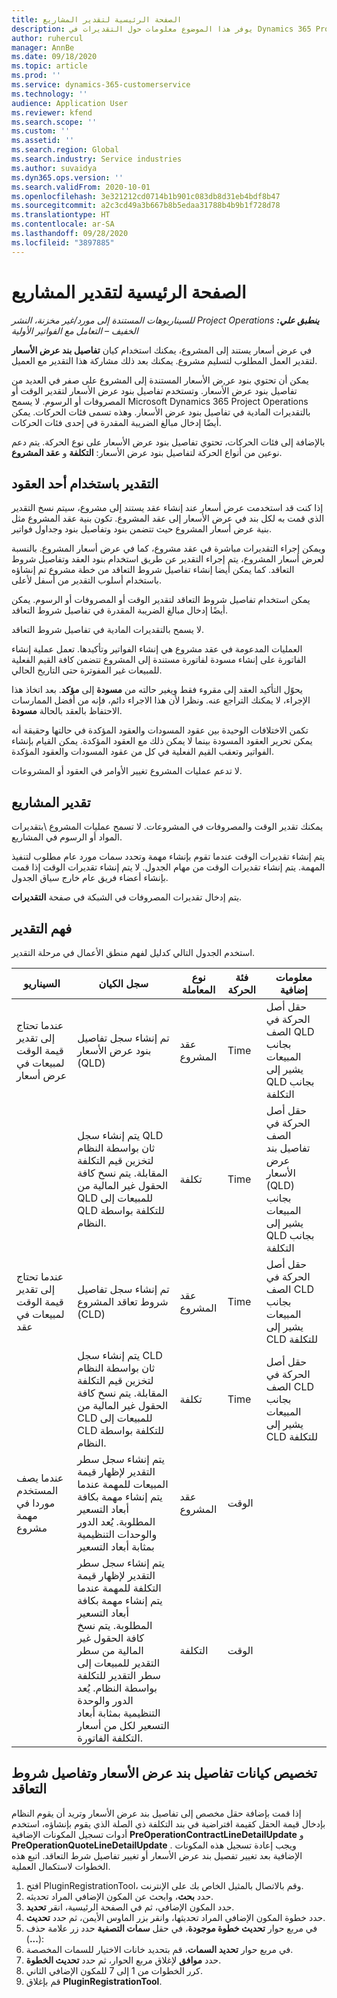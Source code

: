 ```yaml
---
title: الصفحة الرئيسية لتقدير المشاريع
description: يوفر هذا الموضوع معلومات حول التقديرات في Dynamics 365 Project Operations.
author: ruhercul
manager: AnnBe
ms.date: 09/18/2020
ms.topic: article
ms.prod: ''
ms.service: dynamics-365-customerservice
ms.technology: ''
audience: Application User
ms.reviewer: kfend
ms.search.scope: ''
ms.custom: ''
ms.assetid: ''
ms.search.region: Global
ms.search.industry: Service industries
ms.author: suvaidya
ms.dyn365.ops.version: ''
ms.search.validFrom: 2020-10-01
ms.openlocfilehash: 3e321212cd0714b1b901c083db8d31eb4bdf8b47
ms.sourcegitcommit: a2c3cd49a3b667b8b5edaa31788b4b9b1f728d78
ms.translationtype: HT
ms.contentlocale: ar-SA
ms.lasthandoff: 09/28/2020
ms.locfileid: "3897885"
---
```

# <a name="estimating-projects-home-page"></a>الصفحة الرئيسية لتقدير المشاريع

_**ينطبق علي:** ‏‫Project Operations للسيناريوهات المستندة إلى مورد/غير مخزنة‬، ‏‫النشر الخفيف – التعامل مع الفواتير الأولية‬_

في عرض أسعار يستند إلى المشروع، يمكنك استخدام كيان **تفاصيل بند عرض الأسعار** لتقدير العمل المطلوب لتسليم مشروع. يمكنك بعد ذلك مشاركة هذا التقدير مع العميل.

يمكن أن تحتوي بنود عر,ض الأسعار المستندة إلى المشروع على صفر في العديد من تفاصيل بنود عرض الأسعار. وتستخدم تفاصيل بنود عرض الأسعار لتقدير الوقت أو المصروفات أو الرسوم. لا يسمح Microsoft Dynamics 365 Project Operations بالتقديرات المادية في تفاصيل بنود عرض الأسعار. وهذه تسمى فئات الحركات. يمكن أيضًا إدخال مبالغ الضريبة المقدرة في إحدى فئات الحركات.

بالإضافة إلى فئات الحركات، تحتوي تفاصيل بنود عرض الأسعار على نوع الحركة. يتم دعم نوعين من أنواع الحركة لتفاصيل بنود عرض الأسعار: **التكلفة** و **عقد المشروع**.

## <a name="estimate-by-using-a-contract"></a>التقدير باستخدام أحد العقود

إذا كنت قد استخدمت عرض أسعار عند إنشاء عقد يستند إلى مشروع، سيتم نسخ التقدير الذي قمت به لكل بند في عرض الأسعار إلى عقد المشروع. تكون بنية عقد المشروع مثل بنية عرض أسعار المشروع حيث تتضمن بنود وتفاصيل بنود وجداول فواتير.

ويمكن إجراء التقديرات مباشرة في عقد مشروع، كما في عرض أسعار المشروع. بالنسبة لعرض أسعار المشروع، يتم إجراء التقدير عن طريق استخدام بنود العقد وتفاصيل شروط التعاقد. كما يمكن أيضا إنشاء تفاصيل شروط التعاقد من خطة مشروع تم إنشاؤه باستخدام أسلوب التقدير من أسفل لأعلى.

يمكن استخدام تفاصيل شروط التعاقد لتقدير الوقت أو المصروفات أو الرسوم. يمكن أيضًا إدخال مبالغ الضريبة المقدرة في تفاصيل شروط التعاقد.

لا يسمح بالتقديرات المادية في تفاصيل شروط التعاقد.

العمليات المدعومة في عقد مشروع هي إنشاء الفواتير وتأكيدها. تعمل عملية إنشاء الفاتورة على إنشاء مسودة لفاتورة مستندة إلى المشروع تتضمن كافة القيم الفعلية للمبيعات غير المفوترة حتى التاريخ الحالي.

يحوّل التأكيد العقد إلى مقروء فقط ويغير حالته من **مسودة** إلى **مؤكد**. بعد اتخاذ هذا الإجراء، لا يمكنك التراجع عنه. ونظرا لأن هذا الاجراء دائم، فإنه من أفضل الممارسات الاحتفاظ بالعقد بالحالة **مسودة**.

تكمن الاختلافات الوحيدة بين عقود المسودات والعقود المؤكدة في حالتها وحقيقة أنه يمكن تحرير العقود المسودة بينما لا يمكن ذلك مع العقود المؤكدة. يمكن القيام بإنشاء الفواتير وتعقب القيم الفعلية في كل من عقود المسودات والعقود المؤكدة.

لا تدعم عمليات المشروع تغيير الأوامر في العقود أو المشروعات.

## <a name="estimating-projects"></a>تقدير المشاريع

يمكنك تقدير الوقت والمصروفات في المشروعات. لا تسمح عمليات المشروع \بتقديرات المواد أو الرسوم في المشاريع.

يتم إنشاء تقديرات الوقت عندما تقوم بإنشاء مهمة وتحدد سمات مورد عام مطلوب لتنفيذ المهمة. يتم إنشاء تقديرات الوقت من مهام الجدول. لا يتم إنشاء تقديرات الوقت إذا قمت بإنشاء أعضاء فريق عام خارج سياق الجدول.

يتم إدخال تقديرات المصروفات في الشبكة في صفحة **التقديرات**.

## <a name="understanding-estimation"></a>فهم التقدير

استخدم الجدول التالي كدليل لفهم منطق الأعمال في مرحلة التقدير.

| السيناريو                                                                                                                                                                                                                                                                                                                                          | سجل الكيان                                                                                                                                                                                                       | ‏‫نوع المعاملة | فئة الحركة | معلومات إضافية                                                            |
|---------------------------------------------------------------------------------------------------------------------------------------------------------------------------------------------------------------------------------------------------------------------------------------------------------------------------------------------------|---------------------------------------------------------------------------------------------------------------------------------------------------------------------------------------------------------------------|------------------|-------------|-----------------------------------------------------------------------------------|
| عندما تحتاج إلى تقدير قيمة الوقت لمبيعات في عرض أسعار                                                                                                                                                                                                                                                                                    | تم إنشاء سجل تفاصيل بنود عرض الأسعار (QLD)                                                                                                                                                                               | عقد المشروع | Time        | حقل أصل الحركة في الصف QLD بجانب المبيعات يشير إلى QLD بجانب التكلفة |
|                                                                                                                                                                                                                                                                                     | يتم إنشاء سجل QLD ثان بواسطة النظام لتخزين قيم التكلفة المقابلة. يتم نسخ كافة الحقول غير المالية من QLD للمبيعات إلى QLD للتكلفة بواسطة النظام.                                                                                                                                                                               | تكلفة | Time        | حقل أصل الحركة في الصف تفاصيل بند عرض الأسعار (QLD) بجانب المبيعات يشير إلى QLD بجانب التكلفة |
| عندما تحتاج إلى تقدير قيمة الوقت لمبيعات في عقد                                                                                                                                                                                                                                                                                 | تم إنشاء سجل تفاصيل شروط تعاقد المشروع (CLD)                                                                                                                                                                    | عقد المشروع | Time        | حقل أصل الحركة في الصف CLD بجانب المبيعات يشير إلى CLD للتكلفة      |
|                                                                                                                                                                                                                                                                                  | يتم إنشاء سجل CLD ثان بواسطة النظام لتخزين قيم التكلفة المقابلة. يتم نسخ كافة الحقول غير المالية من CLD للمبيعات إلى CLD للتكلفة بواسطة النظام.                                                                                                                                                                    | تكلفة | Time        | حقل أصل الحركة في الصف CLD بجانب المبيعات يشير إلى CLD للتكلفة      |
| عندما يصف المستخدم موردا في مهمة مشروع                                                                                                                                                                                                                                                                                            | يتم إنشاء سجل سطر التقدير لإظهار قيمة المبيعات للمهمة عندما يتم إنشاء مهمة بكافة أبعاد التسعير المطلوبة. يُعد الدور والوحدات التنظيمية بمثابة أبعاد التسعير | عقد المشروع | الوقت        |                                                                                   |
|     | يتم إنشاء سجل سطر التقدير لإظهار قيمة التكلفة للمهمة عندما يتم إنشاء مهمة بكافة أبعاد التسعير المطلوبة. يتم نسخ كافة الحقول غير المالية من سطر التقدير للمبيعات إلى سطر التقدير للتكلفة بواسطة النظام. يُعد الدور والوحدة التنظيمية بمثابة أبعاد التسعير لكل من أسعار التكلفة الفاتورة.                                                                                                                                                                                                                | التكلفة             | الوقت           |                                                                                   |



## <a name="customize-the-quote-line-detail-and-contract-line-detail-entities"></a>تخصيص كيانات تفاصيل بند عرض الأسعار وتفاصيل شروط التعاقد

إذا قمت بإضافة حقل مخصص إلى تفاصيل بند عرض الأسعار وتريد أن يقوم النظام بإدخال قيمة الحقل كقيمة افتراضية في بند التكلفة ذي الصلة الذي يقوم بإنشاؤه، استخدم أدوات تسجيل المكونات الإضافية **PreOperationContractLineDetailUpdate** و **PreOperationQuoteLineDetailUpdate** . ويجب إعادة تسجيل هذه المكونات الإضافية بعد تغيير تفصيل بند عرض الأسعار أو تغيير تفاصيل شرط التعاقد. اتبع هذه الخطوات لاستكمال العملية.

1. افتح PluginRegistrationTool، وقم بالاتصال بالمثيل الخاص بك على الإنترنت.
2. حدد **بحث**، وابحث عن المكون الإضافي المراد تحديثه.
3. حدد المكون الإضافي، ثم في الصفحة الرئيسية، انقر **تحديد**.
4. حدد خطوة المكون الإضافي المراد تحديثها، وانقر بزر الماوس الأيمن، ثم حدد **تحديث**.
5. في مربع حوار **تحديث خطوة موجودة**، في حقل **سمات التصفية** حدد زر علامة حذف (**...**):
6. في مربع حوار **تحديد السمات**، قم بتحديد خانات الاختيار للسمات المخصصة.
7. حدد **موافق** لإغلاق مربع الحوار، ثم حدد **تحديث الخطوة**.
8. كرر الخطوات من 1 إلى 7 للمكون الإضافي الثاني.
9. قم بإغلاق **PluginRegistrationTool**.
